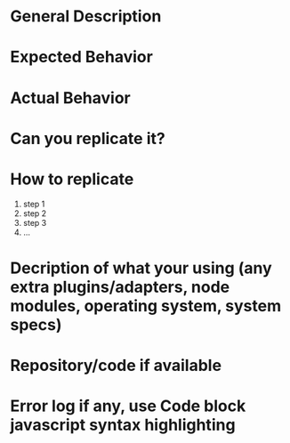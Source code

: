# General Description

# Expected Behavior

# Actual Behavior

# Can you replicate it?

# How to replicate

1. step 1
2. step 2
3. step 3
4. ...

# Decription of what your using (any extra plugins/adapters, node modules, operating system, system specs)

# Repository/code if available

# Error log if any, use Code block javascript syntax highlighting

